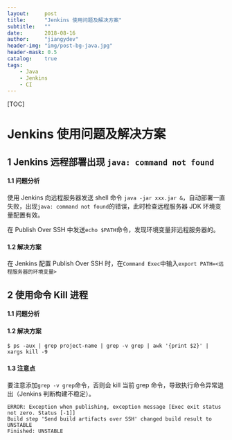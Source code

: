 ```yaml
---
layout:     post
title:      "Jenkins 使用问题及解决方案"
subtitle:   ""
date:       2018-08-16
author:     "jiangydev"
header-img: "img/post-bg-java.jpg"
header-mask: 0.5
catalog:    true
tags:
    - Java
    - Jenkins
    - CI
---
```


[TOC]

# Jenkins 使用问题及解决方案

## 1 Jenkins 远程部署出现 `java: command not found`

#### 1.1 问题分析

使用 Jenkins 向远程服务器发送 shell 命令 `java -jar xxx.jar &`，自动部署一直失败，出现`java: command not found`的错误，此时检查远程服务器 JDK 环境变量配置有效。

在 Publish Over SSH 中发送`echo $PATH`命令，发现环境变量非远程服务器的。

#### 1.2 解决方案

在 Jenkins 配置 Publish Over SSH 时，在`Command Exec`中输入`export PATH=<远程服务器的环境变量>` 



## 2 使用命令 Kill 进程

#### 1.1 问题分析

#### 1.2 解决方案

```shell
$ ps -aux | grep project-name | grep -v grep | awk '{print $2}' | xargs kill -9
```

#### 1.3 注意点

要注意添加`grep -v grep`命令，否则会 kill 当前 grep 命令，导致执行命令异常退出（Jenkins 判断构建不稳定）。

```
ERROR: Exception when publishing, exception message [Exec exit status not zero. Status [-1]]
Build step 'Send build artifacts over SSH' changed build result to UNSTABLE
Finished: UNSTABLE
```

